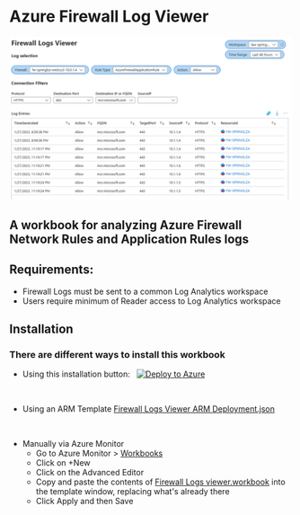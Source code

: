 # Azure Firewall Log Viewer

![Screenshot](images/screenshot.png)

## A workbook for analyzing Azure Firewall Network Rules and Application Rules logs
## Requirements:
 - Firewall Logs must be sent to a common Log Analytics workspace
 - Users require minimum of Reader access to Log Analytics workspace
## Installation
### There are different ways to install this workbook

- Using this installation button:
&nbsp;
[![Deploy to Azure](https://aka.ms/deploytoazurebutton)](https://portal.azure.com/#create/Microsoft.Template/uri/https%3A%2F%2Fraw.githubusercontent.com%2Fluisfeliz79%2FAzureContrib%2Fmain%2Fazure-firewall-logs-viewer%2FFirewall%2520Logs%2520Viewer%2520ARM%2520Deployment.json)


&nbsp;
- Using an ARM Template
[Firewall Logs Viewer ARM Deployment.json](https://github.com/luisfeliz79/AzureContrib/blob/main/azure-firewall-logs-viewer/Firewall%20Logs%20Viewer%20ARM%20Deployment.json)


&nbsp;
- Manually via Azure Monitor
  - Go to Azure Monitor > [Workbooks](https://portal.azure.com/#view/Microsoft_Azure_Monitoring/AzureMonitoringBrowseBlade/~/workbooks)
  - Click on +New
  - Click on the Advanced Editor
  - Copy and paste the contents of [Firewall Logs viewer.workbook](https://raw.githubusercontent.com/luisfeliz79/AzureContrib/main/azure-firewall-logs-viewer/Firewall%20Logs%20viewer.workbook) into the template window, replacing what's already there
  - Click Apply and then Save
